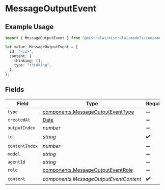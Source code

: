 # MessageOutputEvent

## Example Usage

```typescript
import { MessageOutputEvent } from "@mistralai/mistralai/models/components";

let value: MessageOutputEvent = {
  id: "<id>",
  content: {
    thinking: [],
    type: "thinking",
  },
};
```

## Fields

| Field                                                                                         | Type                                                                                          | Required                                                                                      | Description                                                                                   |
| --------------------------------------------------------------------------------------------- | --------------------------------------------------------------------------------------------- | --------------------------------------------------------------------------------------------- | --------------------------------------------------------------------------------------------- |
| `type`                                                                                        | [components.MessageOutputEventType](../../models/components/messageoutputeventtype.md)        | :heavy_minus_sign:                                                                            | N/A                                                                                           |
| `createdAt`                                                                                   | [Date](https://developer.mozilla.org/en-US/docs/Web/JavaScript/Reference/Global_Objects/Date) | :heavy_minus_sign:                                                                            | N/A                                                                                           |
| `outputIndex`                                                                                 | *number*                                                                                      | :heavy_minus_sign:                                                                            | N/A                                                                                           |
| `id`                                                                                          | *string*                                                                                      | :heavy_check_mark:                                                                            | N/A                                                                                           |
| `contentIndex`                                                                                | *number*                                                                                      | :heavy_minus_sign:                                                                            | N/A                                                                                           |
| `model`                                                                                       | *string*                                                                                      | :heavy_minus_sign:                                                                            | N/A                                                                                           |
| `agentId`                                                                                     | *string*                                                                                      | :heavy_minus_sign:                                                                            | N/A                                                                                           |
| `role`                                                                                        | [components.MessageOutputEventRole](../../models/components/messageoutputeventrole.md)        | :heavy_minus_sign:                                                                            | N/A                                                                                           |
| `content`                                                                                     | *components.MessageOutputEventContent*                                                        | :heavy_check_mark:                                                                            | N/A                                                                                           |